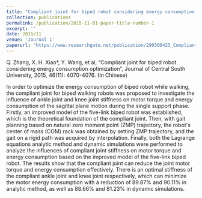 ```yaml
---
title: "Compliant joint for biped robot considering energy consumption optimization"
collection: publications
permalink: /publication/2015-11-01-paper-title-number-1
excerpt: ''
date: 2015/11
venue: 'Journal 1'
paperurl: 'https://www.researchgate.net/publication/290300423_Compliant_joint_for_biped_robot_considering_energy_consumption_optimization'
---
```

Q. Zhang, X. H. Xiao*, Y. Wang, et al, “Compliant joint for biped robot considering energy consumption optimization”, Journal of Central South University, 2015, 46(11): 4070-4076. (In Chinese)

In order to optimize the energy consumption of biped robot while walking, the compliant joint for biped walking robots was proposed to investigate the influence of ankle joint and knee joint stiffness on motor torque and energy consumption of the sagittal plane motion during the single support phase. Firstly, an improved model of the five-link biped robot was established, which is the theoretical foundation of the compliant joint. Then, with gait planning based on natural zero moment point (ZMP) trajectory, the robot's center of mass (COM) rack was obtained by setting ZMP trajectory, and the gait on a rigid path was acquired by interpolation. Finally, both the Lagrange equations analytic method and dynamic simulations were performed to analyze the influences of compliant joint stiffness on motor torque and energy consumption based on the improved model of the five-link biped robot. The results show that the compliant joint can reduce the joint motor torque and energy consumption effectively. There is an optimal stiffness of the compliant ankle joint and knee joint respectively, which can minimize the motor energy consumption with a reduction of 89.87% and 90.11% in analytic method, as well as 88.66% and 81.23% in dynamic simulations.
